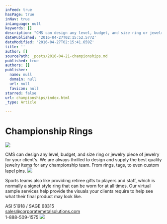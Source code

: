 ```yaml
---
inFeed: true
hasPage: true
inNav: true
inLanguage: null
keywords: []
description: "CMS can design any level, budget, and size ring or jewelry piece of jewelry for your client's. We are always thrilled to design and supply the best quality jewelry items for any championship team. From rings, tags, to even custom lapel pins."
datePublished: '2016-04-27T02:15:52.577Z'
dateModified: '2016-04-27T02:15:41.659Z'
title: ''
author: []
sourcePath: _posts/2016-04-21-championships.md
published: true
authors: []
publisher:
  name: null
  domain: null
  url: null
  favicon: null
starred: false
url: championships/index.html
_type: Article

---
```

# Championship Rings
![](https://the-grid-user-content.s3-us-west-2.amazonaws.com/d09c290e-810e-4b80-a70c-e0ecab538690.jpg)

CMS can design any level, budget, and size ring or jewelry piece of jewelry for your client's. We are always thrilled to design and supply the best quality jewelry items for any championship team. From rings, tags, to even custom lapel pins.
![](https://the-grid-user-content.s3-us-west-2.amazonaws.com/cbd2443f-ab26-401c-b361-667508dea857.jpg)

Sports teams also like providing retiree gifts to players and staff, which is normally a signet style ring that can be worn for at all times. Our virtual sample services help provide the visuals your clients require to help see what their final product may look like.

ASI 51918 / SAGE 68315  
sales@corporatemetalsolutions.com  
1-888-509-1575
![](https://the-grid-user-content.s3-us-west-2.amazonaws.com/a479c7c6-a771-404e-a446-0a024a758fd1.jpg)